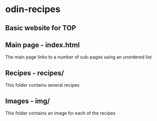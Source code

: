# odin-recipes
Basic website for TOP
---
## Main page - index.html
The main page links to a number of sub-pages using an unordered list
## Recipes - recipes/
This folder contains several recipes
## Images - img/
This folder contains an image for each of the recipes